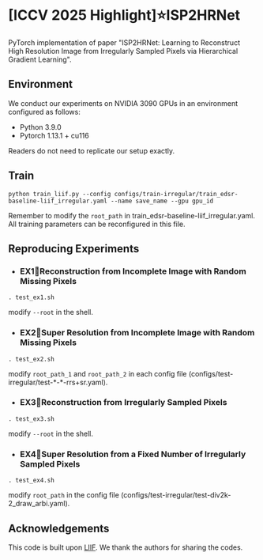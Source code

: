 # [ICCV 2025 Highlight]⭐ISP2HRNet
PyTorch implementation of paper "ISP2HRNet: Learning to Reconstruct High Resolution Image from Irregularly Sampled Pixels via Hierarchical Gradient Learning".
## Environment
We conduct our experiments on NVIDIA 3090 GPUs in an environment configured as follows:
* Python 3.9.0
* Pytorch 1.13.1 + cu116
  
Readers do not need to replicate our setup exactly.
## Train
```
python train_liif.py --config configs/train-irregular/train_edsr-baseline-liif_irregular.yaml --name save_name --gpu gpu_id
```
Remember to modify the `root_path` in train_edsr-baseline-liif_irregular.yaml. All training parameters can be reconfigured in this file.

## Reproducing Experiments

*  ### EX1🌱Reconstruction from Incomplete Image with Random Missing Pixels
```
. test_ex1.sh
```
modify `--root` in the shell.
*  ### EX2🌱Super Resolution from Incomplete Image with Random Missing Pixels
```
. test_ex2.sh
```
modify `root_path_1` and `root_path_2` in each config file (configs/test-irregular/test-\*-\*-rrs+sr.yaml).
*  ### EX3🌱Reconstruction from Irregularly Sampled Pixels
```
. test_ex3.sh
```
modify `--root` in the shell.
*  ### EX4🌱Super Resolution from a Fixed Number of Irregularly Sampled Pixels
```
. test_ex4.sh
```
modify `root_path` in the config file (configs/test-irregular/test-div2k-2_draw_arbi.yaml).
## Acknowledgements
This code is built upon [LIIF](https://github.com/yinboc/liif). We thank the authors for sharing the codes.
